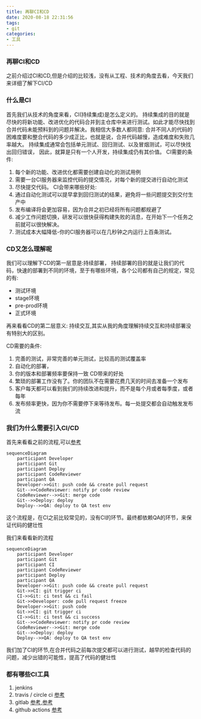 ```yaml
---
title: 再聊CI和CD
date: 2020-08-18 22:31:56
tags:
- git
categories:
- 工具
---
```


### 再聊CI和CD
之前介绍过CI和CD,但是介绍的比较浅，没有从工程、技术的角度去看，今天我们来详细了解下CI/CD

<!-- more -->

### 什么是CI
首先我们从技术的角度来看，CI(持续集成)是怎么定义的。
持续集成的目的就是尽快的将新功能、改进优化的代码合并到主仓库中来进行测试。如此才能尽快找到合并代码未能预料到的问题并解决。我相信大多数人都同意: 合并不同人的代码的困难度要和整合代码的多少成正比，也就是说，合并代码越慢，造成难度和失败几率越大。
持续集成通常会包括单元测试、回归测试、以及冒烟测试，可以尽快找出回归错误， 因此，就算是只有一个人开发，持续集成仍有其价值。
CI需要的条件:
1. 每个新的功能、改进优化都需要创建自动化的测试用例
2. 需要一台CI服务器来监控代码的提交情况，对每个新的提交进行自动化测试
3. 尽快提交代码。
CI会带来哪些好处:
1. 通过自动化测试可以提早拿到回归测试的结果，避免将一些问题提交到交付生产中
2. 发布编译将会更加容易，因为合并之初已经将所有问题都规避了
3. 减少工作问题切换，研发可以很快获得构建失败的消息，在开始下一个任务之前就可以很快解决。
4. 测试成本大幅降低-你的CI服务器可以在几秒钟之内运行上百条测试。

### CD又怎么理解呢
我们可以理解下CD的第一层意是:持续部署，
持续部署的目的就是让我们的代码，快速的部署到不同的环境，至于有哪些环境，各个公司都有自己的规定，常见的有:
- 测试环境
- stage环境
- pre-prod环境
- 正式环境

再来看看CD的第二层意义: 持续交互,其实从我的角度理解持续交互和持续部署没有特别大的区别。

CD需要的条件:
1. 完善的测试，非常完善的单元测试，比较高的测试覆盖率
2. 自动化的部署，
3. 你的版本和部署频率要保持一致
CD带来的好处
1. 繁琐的部署工作没有了。你的团队不在需要花费几天的时间去准备一个发布
2. 客户每天都可以看到我们的持续改进和提升，而不是每个月或者每季度，或者每年
3. 发布频率更快，因为你不需要停下来等待发布。每一处提交都会自动触发发布流


### 我们为什么需要引入CI/CD

首先来看看之前的流程,可以[参考](https://guides.github.com/introduction/flow/)

```mermaid
sequenceDiagram
    participant Developer
    participant Git
    participant Deploy
    participant CodeReviewer
    participant QA
    Developer->>Git: push code && create pull request
    Git-->>CodeReviewer: notify pr code review
    CodeReviewer-->>Git: merge code
    Git-->>Deploy: deploy
    Deploy-->>QA: deploy to QA test env
```

这个流程是，在CI之前比较常见的，没有CI的环节。最终都依赖QA的环节，来保证代码的健壮性

我们来看看新的流程

```mermaid
sequenceDiagram
    participant Developer
    participant Git
    participant CI
    participant CodeReviewer
    participant Deploy
    participant QA
    Developer->>Git: push code && create pull request
    Git->>CI: git trigger ci
    CI->>Git: ci test && ci fail
    Git->>Developer: code pull request freeze
    Developer->>Git: push code
    Git->>CI: git trigger ci
    CI->>Git: ci test && ci success
    Git-->>CodeReviewer: notify pr code review
    CodeReviewer-->>Git: merge code
    Git-->>Deploy: deploy
    Deploy-->>QA: deploy to QA test env
```

我们加了CI的环节,在合并代码之前每次提交都可以进行测试，越早的检查代码的问题，减少出错的可能性，提高了代码的健壮性

### 都有哪些CI工具

1. jenkins
2. travis / circle ci [参考](https://juejin.im/post/6844903997225058311)
3. gitlab [参考](https://docs.gitlab.com/ee/ci/examples/test-clojure-application.html),[参考](https://juejin.im/post/6844904096760086542)
4. github actions [参考](http://www.ruanyifeng.com/blog/2019/09/getting-started-with-github-actions.html)
